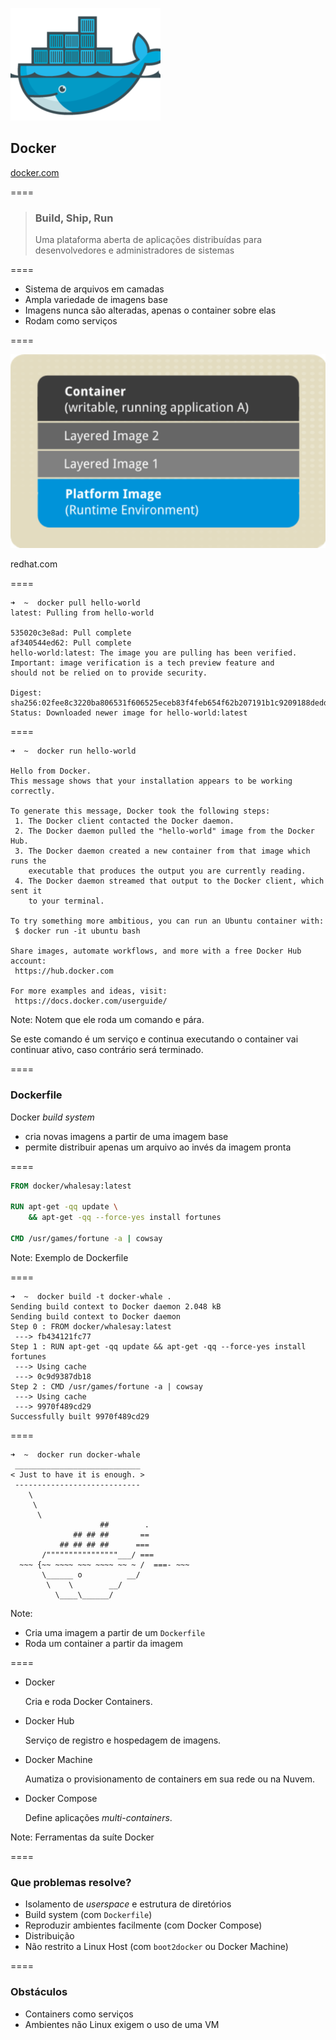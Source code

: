 ![logo-docker](img/logos/docker.png) <!-- .element: class="no-border no-background" -->

## Docker

[docker.com](https://www.docker.com)

====

> ### Build, Ship, Run
>
> Uma plataforma aberta de aplicações distribuídas
> para desenvolvedores e administradores de
> sistemas

====

- Sistema de arquivos em camadas
- Ampla variedade de imagens base
- Imagens nunca são alteradas, apenas o container sobre elas
- Rodam como serviços

====

![docker-structure](img/docker-structure.png) <!-- .element: class="no-border no-background bigger" -->

redhat.com <!-- .element: class="credits" -->

====

```
➜  ~  docker pull hello-world
latest: Pulling from hello-world

535020c3e8ad: Pull complete
af340544ed62: Pull complete
hello-world:latest: The image you are pulling has been verified.
Important: image verification is a tech preview feature and
should not be relied on to provide security.

Digest: sha256:02fee8c3220ba806531f606525eceb83f4feb654f62b207191b1c9209188dedd
Status: Downloaded newer image for hello-world:latest
```

====

```
➜  ~  docker run hello-world

Hello from Docker.
This message shows that your installation appears to be working correctly.

To generate this message, Docker took the following steps:
 1. The Docker client contacted the Docker daemon.
 2. The Docker daemon pulled the "hello-world" image from the Docker Hub.
 3. The Docker daemon created a new container from that image which runs the
    executable that produces the output you are currently reading.
 4. The Docker daemon streamed that output to the Docker client, which sent it
    to your terminal.

To try something more ambitious, you can run an Ubuntu container with:
 $ docker run -it ubuntu bash

Share images, automate workflows, and more with a free Docker Hub account:
 https://hub.docker.com

For more examples and ideas, visit:
 https://docs.docker.com/userguide/
```

Note:
Notem que ele roda um comando e pára.

Se este comando é um serviço e continua executando
o container vai continuar ativo, caso contrário
será terminado.

====

### Dockerfile

Docker _build system_

- cria novas imagens a partir de uma imagem base
- permite distribuir apenas um arquivo ao invés
  da imagem pronta

====

```Dockerfile
FROM docker/whalesay:latest

RUN apt-get -qq update \
    && apt-get -qq --force-yes install fortunes

CMD /usr/games/fortune -a | cowsay
```

Note:
Exemplo de Dockerfile

====

```
➜  ~  docker build -t docker-whale .
Sending build context to Docker daemon 2.048 kB
Sending build context to Docker daemon
Step 0 : FROM docker/whalesay:latest
 ---> fb434121fc77
Step 1 : RUN apt-get -qq update && apt-get -qq --force-yes install fortunes
 ---> Using cache
 ---> 0c9d9387db18
Step 2 : CMD /usr/games/fortune -a | cowsay
 ---> Using cache
 ---> 9970f489cd29
Successfully built 9970f489cd29
```

====

```
➜  ~  docker run docker-whale
 ____________________________
< Just to have it is enough. >
 ----------------------------
    \
     \
      \
                    ##        .
              ## ## ##       ==
           ## ## ## ##      ===
       /""""""""""""""""___/ ===
  ~~~ {~~ ~~~~ ~~~ ~~~~ ~~ ~ /  ===- ~~~
       \______ o          __/
        \    \        __/
          \____\______/

```

Note:
- Cria uma imagem a partir de um `Dockerfile`
- Roda um container a partir da imagem

====
<!-- .slide: class="list-descriptions" -->

- Docker

    Cria e roda Docker Containers.

- Docker Hub

    Serviço de registro e hospedagem de imagens.

- Docker Machine

    Aumatiza o provisionamento de containers em sua rede
    ou na Nuvem.

- Docker Compose

    Define aplicações _multi-containers_.

Note:
Ferramentas da suíte Docker

====

### Que problemas resolve?

- Isolamento de _userspace_ e estrutura de diretórios
- Build system (com `Dockerfile`)
- Reproduzir ambientes facilmente (com Docker Compose)
- Distribuição
- Não restrito a Linux Host (com `boot2docker` ou Docker Machine)

====

### Obstáculos

- Containers como serviços
- Ambientes não Linux exigem o uso de uma VM
